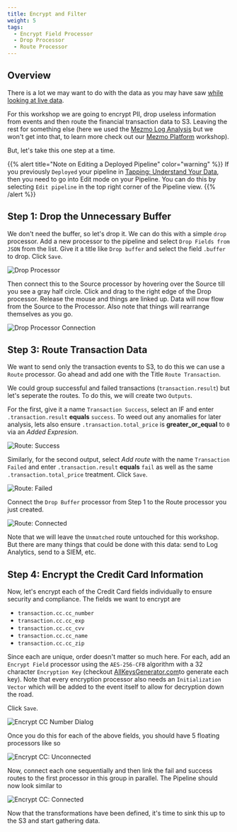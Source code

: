 ```yaml
---
title: Encrypt and Filter
weight: 5
tags:
  - Encrypt Field Processor
  - Drop Processor
  - Route Processor
---
```


## Overview

There is a lot we may want to do with the data as you may have saw [while looking at live data](/mezmo-workshops/transaction-to-s3/docs/understand-your-data/).

For this workshop we are going to encrypt PII, drop useless information from events and then route the financial transaction data to S3. Leaving the rest for something else (here we used the [Mezmo Log Analysis](https://www.mezmo.com/log-analysis) but we won't get into that, to learn more check out our [Mezmo Platform](/mezmo-workshops/pet-clinic/) workshop).

But, let's take this one step at a time.

{{% alert title="Note on Editing a Deployed Pipeline" color="warning" %}}
If you previously `Deployed` your pipeline in [Tapping: Understand Your Data](/mezmo-workshops/transaction-to-s3/docs/understand-your-data/), then you need to go into Edit mode on your Pipeline.  You can do this by selecting `Edit pipeline` in the top right corner of the Pipeline view.
{{% /alert %}}

## Step 1: Drop the Unnecessary Buffer 

We don't need the buffer, so let's drop it.  We can do this with a simple `drop` processor.  Add a new processor to the pipeline and select `Drop Fields from JSON` from the list.  Give it a title like `Drop buffer` and select the field `.buffer` to drop.  Click `Save`.

![Drop Processor](../../images/add-processor_drop.png)

Then connect this to the Source processor by hovering over the Source till you see a gray half circle.  Click and drag to the right edge of the Drop processor.  Release the mouse and things are linked up.  Data will now flow from the Source to the Processor.  Also note that things will rearrange themselves as you go.

![Drop Processor Connection](../../images/add-processor_connect.gif)

## Step 3: Route Transaction Data

We want to send only the transaction events to S3, to do this we can use a `Route` processor.  Go ahead and add one with the Title `Route Transaction`.

We could group successful and failed transactions (`transaction.result`) but let's seperate the routes.  To do this, we will create two `Outputs`.

For the first, give it a name `Transaction Success`, select an IF and enter `.transaction.result` **equals** `success`.  To weed out any anomalies for later analysis, lets also ensure `.transaction.total_price` is **greater_or_equal** to `0` via an *Added Expresion*.

![Route: Success](../../images/add-processor_route-success.png)

Similarly, for the second output, select *Add route* with the name `Transaction Failed` and enter `.transaction.result` **equals** `fail` as well as the same `.transaction.total_price` treatment.  Click `Save`.

![Route: Failed](../../images/add-processor_route-fail.png)

Connect the `Drop Buffer` processor from Step 1 to the Route processor you just created.

![Route: Connected](../../images/add-processor_route-connected.png)

Note that we will leave the `Unmatched` route untouched for this workshop.  But there are many things that could be done with this data: send to Log Analytics, send to a SIEM, etc.

## Step 4: Encrypt the Credit Card Information

Now, let's encrypt each of the Credit Card fields individually to ensure security and compliance.  The fields we want to encrypt are

* `transaction.cc.cc_number`
* `transaction.cc.cc_exp`
* `transaction.cc.cc_cvv`
* `transaction.cc.cc_name`
* `transaction.cc.cc_zip`

Since each are unique, order doesn't matter so much here.  For each, add an `Encrypt Field` processor using the `AES-256-CFB` algorithm with a 32 character `Encryption Key` (checkout [AllKeysGenerator.com](https://www.allkeysgenerator.com/Random/Security-Encryption-Key-Generator.aspx)to generate each key).  Note that every encryption processor also needs an `Initialization Vector` which will be added to the event itself to allow for decryption down the road.

Click `Save`.

![Encrypt CC Number Dialog](../../images/add-processor_encrypt-cc-number.png)

Once you do this for each of the above fields, you should have 5 floating processors like so

![Encrypt CC: Unconnected](../../images/add-processor_encrypt-cc-unconnected.png)

Now, connect each one sequentially and then link the fail and success routes to the first processor in this group in parallel.  The Pipeline should now look similar to

![Encrypt CC: Connected](../../images/add-processor_encrypt-cc-connected.png)

Now that the transformations have been defined, it's time to sink this up to the S3 and start gathering data.
